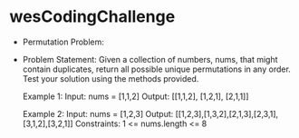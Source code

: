# wesCodingChallenge

* Permutation Problem:
* Problem Statement:
    Given a collection of numbers, nums, that might contain duplicates, return all possible unique permutations in any order. Test your solution using the   methods provided.
  
  
  Example 1:
  Input: nums = [1,1,2]
  Output:
  [[1,1,2],
  [1,2,1],
  [2,1,1]]
  
  
  Example 2:
  Input: nums = [1,2,3]
  Output: [[1,2,3],[1,3,2],[2,1,3],[2,3,1],[3,1,2],[3,2,1]]
  Constraints:
  1 <= nums.length <= 8
